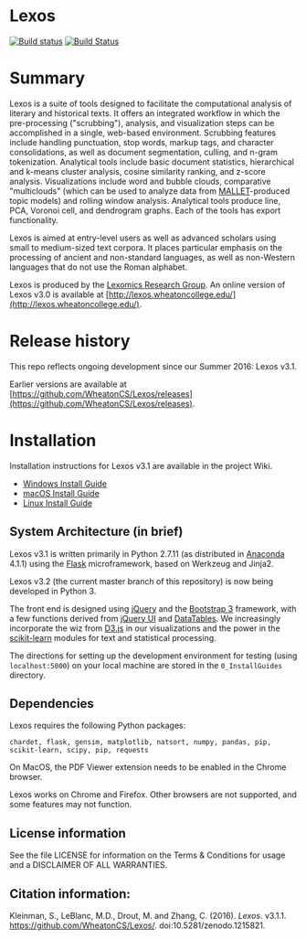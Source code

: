 # Lexos
[![Build status](https://ci.appveyor.com/api/projects/status/vqyfuqr15gfqj544/branch/master?svg=true)](https://ci.appveyor.com/project/chantisnake/lexos/branch/master)
[![Build Status](https://travis-ci.org/WheatonCS/Lexos.svg?branch=master)](https://travis-ci.org/WheatonCS/Lexos)

# Summary
Lexos is a suite of tools designed to facilitate the computational analysis of literary and historical texts. It offers an integrated workflow in which the pre-processing ("scrubbing"), analysis, and visualization steps can be accomplished in a single, web-based environment. Scrubbing features include handling punctuation, stop words, markup tags, and character consolidations, as well as document segmentation, culling, and n-gram tokenization. Analytical tools include basic document statistics, hierarchical and k-means cluster analysis, cosine similarity ranking, and z-score analysis. Visualizations include word and bubble clouds, comparative "multiclouds" (which can be used to analyze data from [MALLET](http://mallet.cs.umass.edu/)-produced topic models) and rolling window analysis. Analytical tools produce line, PCA, Voronoi cell, and dendrogram graphs. Each of the tools has export functionality.

Lexos is aimed at entry-level users as well as advanced scholars using small to medium-sized text corpora. It places particular emphasis on the processing of ancient and non-standard languages, as well as non-Western languages that do not use the Roman alphabet.

Lexos is produced by the [Lexomics Research Group](http://lexomics.wheatoncollege.edu). An online version of Lexos v3.0 is available at [http://lexos.wheatoncollege.edu/](http://lexos.wheatoncollege.edu/).

# Release history
This repo reflects ongoing development since our Summer 2016: Lexos v3.1.

Earlier versions are available at [https://github.com/WheatonCS/Lexos/releases](https://github.com/WheatonCS/Lexos/releases).

# Installation
Installation instructions for Lexos v3.1 are available in the project Wiki.

- [Windows Install Guide](https://github.com/WheatonCS/Lexos/wiki/Windows-Install-Guide)
- [macOS Install Guide](https://github.com/WheatonCS/Lexos/wiki/macOS-Install-Guide)
- [Linux Install Guide](https://github.com/WheatonCS/Lexos/wiki/Linux-Install-Guide)

## System Architecture (in brief)
Lexos v3.1 is written primarily in Python 2.7.11 (as distributed in [Anaconda](https://www.continuum.io/downloads) 4.1.1) using the
[Flask](http://flask.pocoo.org/) microframework, based on Werkzeug and Jinja2.

Lexos v3.2 (the current master branch of this repository) is now being developed in Python 3.

The front end is designed using [jQuery](https://jquery.com/) and the [Bootstrap 3](http://getbootstrap.com/) framework, with a few functions derived from [jQuery UI](https://jqueryui.com/) and [DataTables](https://datatables.net/). We increasingly incorporate the wiz from
[D3.js](http://d3js.org/) in our visualizations and the power in the
[scikit-learn](http://scikit-learn.org/stable/) modules for text and statistical processing.

The directions for setting up the development environment for testing (using `localhost:5000`) on your local machine are stored in the `0_InstallGuides` directory.

## Dependencies
Lexos requires the following Python packages:

`chardet, flask, gensim, matplotlib, natsort, numpy, pandas, pip, scikit-learn, scipy, pip, requests`

On MacOS, the PDF Viewer extension needs to be enabled in the Chrome browser.

Lexos works on Chrome and Firefox. Other browsers are not supported, and some features may not function.

## License information
See the file LICENSE for information on the
Terms & Conditions for usage and a DISCLAIMER OF ALL WARRANTIES.

## Citation information:
Kleinman, S., LeBlanc, M.D., Drout, M. and Zhang, C. (2016). _Lexos_. v3.1.1. https://github.com/WheatonCS/Lexos/. doi:10.5281/zenodo.1215821.

[//]: # "[Lexos Release 3.1.1](http://dx.doi.org/10.5281/zenodo.1215821)"
[//]: # "[![DOI](https://zenodo.org/badge/DOI/10.5281/zenodo.1215821.svg)](https://doi.org/10.5281/zenodo.1215821)"
